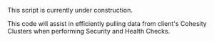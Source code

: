This script is currently under construction.

This code will assist in efficiently pulling data from client's Cohesity Clusters when performing Security and Health Checks.
